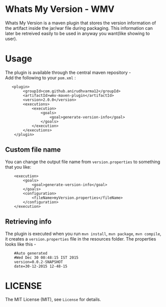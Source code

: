 # Whats My Version - WMV
Whats My Version is a maven plugin that stores the version information of the artifact inside the jar/war file during packaging. This information can later be retreived easily to be used in anyway you want(like showing to user).

# Usage
The plugin is available through the central maven repository -  
Add the following to your `pom.xml` :
```
   <plugin>
		<groupId>com.github.anirudhvarma12</groupId>
    	<artifactId>wmv-maven-plugin</artifactId>
    	<version>2.0.0</version>
    	<executions>
    		<execution>
    			<goals>
    				<goal>generate-version-info</goal>
			    </goals>
    		</execution>
    	</executions>
    </plugin>
 ```
 
## Custom file name
You can change the output file name from `version.properties` to something that you like:
```
	<execution>
		<goals>
			<goal>generate-version-info</goal>
		</goals>
		<configuration>
			<fileName>myVersion.properties</fileName>
		</configuration>
	</execution>
```
 
## Retrieving info
The plugin is executed when you run `mvn install`, `mvn package`, `mvn compile`, it creates a `version.properties` file in the resources folder.
The properties looks like this - 
```
	#Auto generated
	#Wed Dec 30 00:48:15 IST 2015
	version=0.0.2-SNAPSHOT
	date=30-12-2015 12-48-15
```

# LICENSE
The MIT License (MIT), see `License` for details.